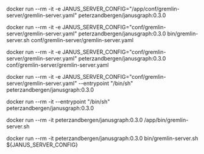 docker run --rm -it -e JANUS_SERVER_CONFIG="/app/conf/gremlin-server/gremlin-server.yaml" peterzandbergen/janusgraph:0.3.0 

docker run --rm -it -e JANUS_SERVER_CONFIG="conf/gremlin-server/gremlin-server.yaml" peterzandbergen/janusgraph:0.3.0 bin/gremlin-server.sh conf/gremlin-server/gremlin-server.yaml

docker run --rm -it -e JANUS_SERVER_CONFIG="conf/gremlin-server/gremlin-server.yaml" peterzandbergen/janusgraph:0.3.0 conf/gremlin-server/gremlin-server.yaml

docker run --rm -it -e JANUS_SERVER_CONFIG="conf/gremlin-server/gremlin-server.yaml"  --entrypoint "/bin/sh" peterzandbergen/janusgraph:0.3.0

docker run --rm -it --entrypoint "/bin/sh" peterzandbergen/janusgraph:0.3.0

docker run --rm -it peterzandbergen/janusgraph:0.3.0 /app/bin/gremlin-server.sh

docker run --rm -it peterzandbergen/janusgraph:0.3.0 bin/gremlin-server.sh ${JANUS_SERVER_CONFIG}

